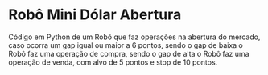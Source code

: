 # Robô Mini Dólar Abertura
 Código em Python de um Robô que faz operações na abertura do mercado, caso ocorra um gap igual ou maior a 6 pontos, sendo o gap de baixa o Robô faz uma operação de compra, sendo o gap de alta o Robô faz uma operação de venda, com alvo de 5 pontos e stop de 10 pontos.
